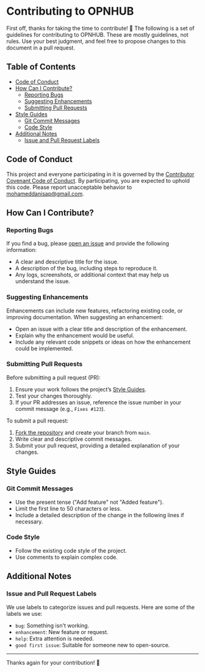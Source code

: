 # Contributing to OPNHUB

First off, thanks for taking the time to contribute! 🎉 The following is a set of guidelines for contributing to OPNHUB. These are mostly guidelines, not rules. Use your best judgment, and feel free to propose changes to this document in a pull request.

## Table of Contents

- [Code of Conduct](#code-of-conduct)
- [How Can I Contribute?](#how-can-i-contribute)
  - [Reporting Bugs](#reporting-bugs)
  - [Suggesting Enhancements](#suggesting-enhancements)
  - [Submitting Pull Requests](#submitting-pull-requests)
- [Style Guides](#style-guides)
  - [Git Commit Messages](#git-commit-messages)
  - [Code Style](#code-style)
- [Additional Notes](#additional-notes)
  - [Issue and Pull Request Labels](#issue-and-pull-request-labels)

## Code of Conduct

This project and everyone participating in it is governed by the [Contributor Covenant Code of Conduct](https://www.contributor-covenant.org/version/2/0/code_of_conduct/). By participating, you are expected to uphold this code. Please report unacceptable behavior to [mohameddanisap@gmail.com](mailto:mohameddanisap@gmail.com).

## How Can I Contribute?

### Reporting Bugs

If you find a bug, please [open an issue](https://github.com/[your-username]/[project-name]/issues/new) and provide the following information:

- A clear and descriptive title for the issue.
- A description of the bug, including steps to reproduce it.
- Any logs, screenshots, or additional context that may help us understand the issue.

### Suggesting Enhancements

Enhancements can include new features, refactoring existing code, or improving documentation. When suggesting an enhancement:

- Open an issue with a clear title and description of the enhancement.
- Explain why the enhancement would be useful.
- Include any relevant code snippets or ideas on how the enhancement could be implemented.

### Submitting Pull Requests

Before submitting a pull request (PR):

1. Ensure your work follows the project’s [Style Guides](#style-guides).
2. Test your changes thoroughly.
3. If your PR addresses an issue, reference the issue number in your commit message (e.g., `Fixes #123`).

To submit a pull request:

1. [Fork the repository](https://docs.github.com/en/get-started/quickstart/fork-a-repo) and create your branch from `main`.
2. Write clear and descriptive commit messages.
3. Submit your pull request, providing a detailed explanation of your changes.

## Style Guides

### Git Commit Messages

- Use the present tense ("Add feature" not "Added feature").
- Limit the first line to 50 characters or less.
- Include a detailed description of the change in the following lines if necessary.

### Code Style

- Follow the existing code style of the project.
- Use comments to explain complex code.

## Additional Notes

### Issue and Pull Request Labels

We use labels to categorize issues and pull requests. Here are some of the labels we use:

- `bug`: Something isn't working.
- `enhancement`: New feature or request.
- `help`: Extra attention is needed.
- `good first issue`: Suitable for someone new to open-source.

---

Thanks again for your contribution! 🙌
